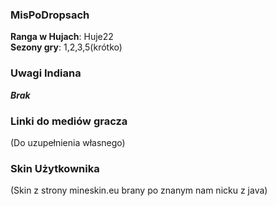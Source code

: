 ### MisPoDropsach

[//]: # (**Aktualny Znany Nick BE**: [KENTREXXX1099]&#40;https://account.xbox.com/pl-pl/profile?gamertag=KENTREXXX1099&#41; <br>)

[//]: # (**Aktualny Znany Nick JE**: KENTREXXX1099 &#40;non-premium&#41; <br>)
**Ranga w Hujach**: Huje22 <br>
**Sezony gry**: 1,2,3,5(krótko) <br>

### Uwagi Indiana

***Brak***

### Linki do mediów gracza

(Do uzupełnienia własnego)

### Skin Użytkownika

(Skin z strony mineskin.eu brany po znanym nam nicku z java) <br>

[//]: # (![Head]&#40;https://mineskin.eu/headhelm/KENTREXXX1099/90.png&#41;)

[//]: # (![Head]&#40;https://mineskin.eu/head/KENTREXXX1099/90.png&#41;)

[//]: # (![Skin]&#40;https://mineskin.eu/armor/bust/KENTREXXX1099/90.png&#41;)

[//]: # (![Skin]&#40;https://mineskin.eu/bust/KENTREXXX1099/90.png&#41;)
